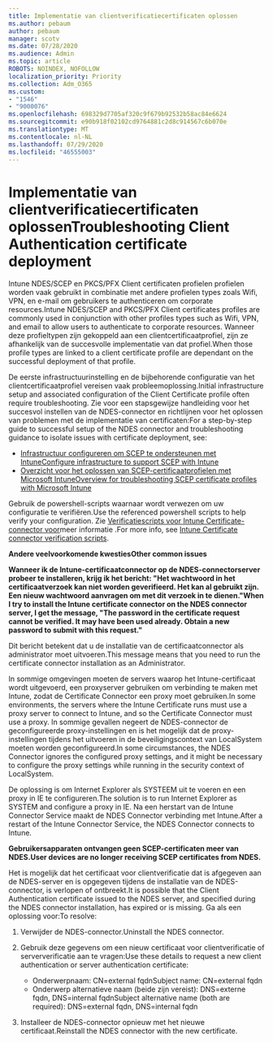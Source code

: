 ```yaml
---
title: Implementatie van clientverificatiecertificaten oplossen
ms.author: pebaum
author: pebaum
manager: scotv
ms.date: 07/28/2020
ms.audience: Admin
ms.topic: article
ROBOTS: NOINDEX, NOFOLLOW
localization_priority: Priority
ms.collection: Adm_O365
ms.custom:
- "1546"
- "9000076"
ms.openlocfilehash: 698329d7705af320c9f679b92532b58ac84e6624
ms.sourcegitcommit: e90b918f02102cd9764881c2d8c914567c6b070e
ms.translationtype: MT
ms.contentlocale: nl-NL
ms.lasthandoff: 07/29/2020
ms.locfileid: "46555003"
---
```

# <a name="troubleshooting-client-authentication-certificate-deployment"></a><span data-ttu-id="f92ca-102">Implementatie van clientverificatiecertificaten oplossen</span><span class="sxs-lookup"><span data-stu-id="f92ca-102">Troubleshooting Client Authentication certificate deployment</span></span>

<span data-ttu-id="f92ca-103">Intune NDES/SCEP en PKCS/PFX Client certificaten profielen profielen worden vaak gebruikt in combinatie met andere profielen types zoals Wifi, VPN, en e-mail om gebruikers te authenticeren om corporate resources.</span><span class="sxs-lookup"><span data-stu-id="f92ca-103">Intune NDES/SCEP and PKCS/PFX Client certificates profiles are commonly used in conjunction with other profiles types such as Wifi, VPN, and email to allow users to authenticate to corporate resources.</span></span> <span data-ttu-id="f92ca-104">Wanneer deze profieltypen zijn gekoppeld aan een clientcertificaatprofiel, zijn ze afhankelijk van de succesvolle implementatie van dat profiel.</span><span class="sxs-lookup"><span data-stu-id="f92ca-104">When those profile types are linked to a client certificate profile are dependant on the successful deployment of that profile.</span></span>

<span data-ttu-id="f92ca-105">De eerste infrastructuurinstelling en de bijbehorende configuratie van het clientcertificaatprofiel vereisen vaak probleemoplossing.</span><span class="sxs-lookup"><span data-stu-id="f92ca-105">Initial infrastructure setup and associated configuration of the Client Certificate profile often require troubleshooting.</span></span> <span data-ttu-id="f92ca-106">Zie voor een stapsgewijze handleiding voor het succesvol instellen van de NDES-connector en richtlijnen voor het oplossen van problemen met de implementatie van certificaten:</span><span class="sxs-lookup"><span data-stu-id="f92ca-106">For a step-by-step guide to successful setup of the NDES connector and troubleshooting guidance to isolate issues with certificate deployment, see:</span></span> 

- [<span data-ttu-id="f92ca-107">Infrastructuur configureren om SCEP te ondersteunen met Intune</span><span class="sxs-lookup"><span data-stu-id="f92ca-107">Configure infrastructure to support SCEP with Intune</span></span>](https://support.microsoft.com/help/4459540/troubleshoot-ndes-configuration-for-use-with-intune)
- [<span data-ttu-id="f92ca-108">Overzicht voor het oplossen van SCEP-certificaatprofielen met Microsoft Intune</span><span class="sxs-lookup"><span data-stu-id="f92ca-108">Overview for troubleshooting SCEP certificate profiles with Microsoft Intune</span></span>](https://support.microsoft.com/help/4457481/troubleshooting-scep-certificate-profile-deployment-in-intune)

<span data-ttu-id="f92ca-109">Gebruik de powershell-scripts waarnaar wordt verwezen om uw configuratie te verifiëren.</span><span class="sxs-lookup"><span data-stu-id="f92ca-109">Use the referenced powershell scripts to help verify your configuration.</span></span> <span data-ttu-id="f92ca-110">Zie [Verificatiescripts voor Intune Certificate-connector voor](https://github.com/microsoftgraph/powershell-intune-samples/tree/master/CertificationAuthority)meer informatie .</span><span class="sxs-lookup"><span data-stu-id="f92ca-110">For more info, see [Intune Certificate connector verification scripts](https://github.com/microsoftgraph/powershell-intune-samples/tree/master/CertificationAuthority).</span></span>

  
<span data-ttu-id="f92ca-111">**Andere veelvoorkomende kwesties**</span><span class="sxs-lookup"><span data-stu-id="f92ca-111">**Other common issues**</span></span>

<span data-ttu-id="f92ca-112">**Wanneer ik de Intune-certificaatconnector op de NDES-connectorserver probeer te installeren, krijg ik het bericht: "Het wachtwoord in het certificaatverzoek kan niet worden geverifieerd. Het kan al gebruikt zijn. Een nieuw wachtwoord aanvragen om met dit verzoek in te dienen."**</span><span class="sxs-lookup"><span data-stu-id="f92ca-112">**When I try to install the Intune certificate connector on the NDES connector server, I get the message, "The password in the certificate request cannot be verified. It may have been used already. Obtain a new password to submit with this request."**</span></span>  

<span data-ttu-id="f92ca-113">Dit bericht betekent dat u de installatie van de certificaatconnector als administrator moet uitvoeren.</span><span class="sxs-lookup"><span data-stu-id="f92ca-113">This message means that you need to run the certificate connector installation as an Administrator.</span></span>

<span data-ttu-id="f92ca-114">In sommige omgevingen moeten de servers waarop het Intune-certificaat wordt uitgevoerd, een proxyserver gebruiken om verbinding te maken met Intune, zodat de Certificate Connector een proxy moet gebruiken.</span><span class="sxs-lookup"><span data-stu-id="f92ca-114">In some environments, the servers where the Intune Certificate runs must use a proxy server to connect to Intune, and so the Certificate Connector must use a proxy.</span></span> <span data-ttu-id="f92ca-115">In sommige gevallen negeert de NDES-connector de geconfigureerde proxy-instellingen en is het mogelijk dat de proxy-instellingen tijdens het uitvoeren in de beveiligingscontext van LocalSystem moeten worden geconfigureerd.</span><span class="sxs-lookup"><span data-stu-id="f92ca-115">In some circumstances, the NDES Connector ignores the configured proxy settings, and it might be necessary to configure the proxy settings while running in the security context of LocalSystem.</span></span> 
 
<span data-ttu-id="f92ca-116">De oplossing is om Internet Explorer als SYSTEEM uit te voeren en een proxy in IE te configureren.</span><span class="sxs-lookup"><span data-stu-id="f92ca-116">The solution is to run Internet Explorer as SYSTEM and configure a proxy in IE.</span></span> <span data-ttu-id="f92ca-117">Na een herstart van de Intune Connector Service maakt de NDES Connector verbinding met Intune.</span><span class="sxs-lookup"><span data-stu-id="f92ca-117">After a restart of the Intune Connector Service, the NDES Connector connects to Intune.</span></span>

<span data-ttu-id="f92ca-118">**Gebruikersapparaten ontvangen geen SCEP-certificaten meer van NDES.**</span><span class="sxs-lookup"><span data-stu-id="f92ca-118">**User devices are no longer receiving SCEP certificates from NDES.**</span></span>

<span data-ttu-id="f92ca-119">Het is mogelijk dat het certificaat voor clientverificatie dat is afgegeven aan de NDES-server en is opgegeven tijdens de installatie van de NDES-connector, is verlopen of ontbreekt.</span><span class="sxs-lookup"><span data-stu-id="f92ca-119">It is possible that the Client Authentication certificate issued to the NDES server, and specified during the NDES connector installation, has expired or is missing.</span></span> <span data-ttu-id="f92ca-120">Ga als een oplossing voor:</span><span class="sxs-lookup"><span data-stu-id="f92ca-120">To resolve:</span></span> 
 
1. <span data-ttu-id="f92ca-121">Verwijder de NDES-connector.</span><span class="sxs-lookup"><span data-stu-id="f92ca-121">Uninstall the NDES connector.</span></span>  
2. <span data-ttu-id="f92ca-122">Gebruik deze gegevens om een nieuw certificaat voor clientverificatie of serververificatie aan te vragen:</span><span class="sxs-lookup"><span data-stu-id="f92ca-122">Use these details to request a new client authentication or server authentication certificate:</span></span> 
 
    - <span data-ttu-id="f92ca-123">Onderwerpnaam: CN=external fqdn</span><span class="sxs-lookup"><span data-stu-id="f92ca-123">Subject name: CN=external fqdn</span></span>  
    - <span data-ttu-id="f92ca-124">Onderwerp alternatieve naam (beide zijn vereist): DNS=externe fqdn, DNS=internal fqdn</span><span class="sxs-lookup"><span data-stu-id="f92ca-124">Subject alternative name (both are required): DNS=external fqdn, DNS=internal fqdn</span></span> 
 
3. <span data-ttu-id="f92ca-125">Installeer de NDES-connector opnieuw met het nieuwe certificaat.</span><span class="sxs-lookup"><span data-stu-id="f92ca-125">Reinstall the NDES connector with the new certificate.</span></span>